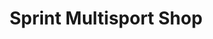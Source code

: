 ---
title: "Sprint Multisport Shop"
url: /cagayan-de-oro-city/sprint-multisport-shop/
shop: Sport
---